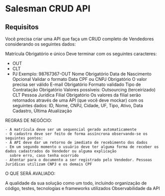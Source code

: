 # Salesman CRUD API

## Requisitos

Você precisa criar uma API que faça um CRUD completo de Vendedores considerando os seguintes dados:

Matrícula
Obrigatório e único
Deve terminar com os seguintes caracteres:
- OUT
- CLT
- PJ
Exemplo:
98767367-OUT
Nome
Obrigatório
Data de Nascimento
Opcional
Validar o formato Data
CPF ou CNPJ
Obrigatório
O valor precisa ser válido
E-mail
Obrigatório
Formato validado
Tipo de Contratação
Obrigatório
Valores possíveis:
Outsourcing (terceirizado)
CLT
Pessoa Jurídica
Filial
Obrigatório
Os valores da filial serão retornados através de uma API (que você deve mockar) com os seguintes dados: ID, Nome, CNPJ,
Cidade, UF, Tipo, Ativo, Data Cadastro, Última Atualização

REGRAS DE NEGÓCIO:

    - A matrícula deve ser um sequencial gerado automaticamente
    - O cadastro deve ser feito de forma assíncrona observando-se os seguintes pontos:
    - A API deve dar um retorno de imediato de recebimento dos dados
    - Em um segundo momento o usuário deve ter alguma forma de receber os dados cadastrados do Vendedor ou alguma explicação
      sobre erro, caso tenha ocorrido
    - Atentar para o documento a ser registrado pelo Vendedor. Pessoas Jurídicas utilizam CNPJ e os demais CPF

O QUE SERÁ AVALIADO:

A qualidade da sua solução como um todo, incluindo organização de código, testes, tecnologias e frameworks utilizados
Observabilidade da API